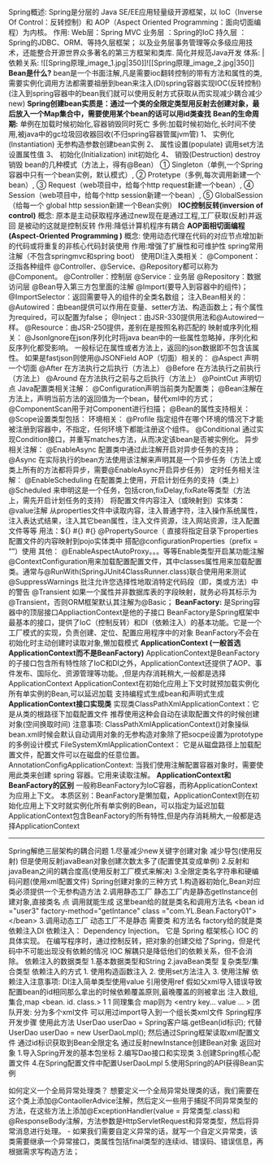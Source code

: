Spring概述:
	Spring是分层的 Java SE/EE应用轻量级开源框架，以 IoC（Inverse Of Control：反转控制）和 AOP（Aspect Oriented Programming：面向切面编程）为内核。
作用:
	Web层：Spring MVC
	业务层 ：Spring的IoC
	持久层 ：Spring的JDBC、ORM、等持久层框架；
	以及业务层事务管理等众多级应用技术，还能整合开源世界众多著名的第三方框架和类库.
	简化并规范Java开发
体系:                                                                   | 依赖关系:
![[Spring原理_image_1.jpg|350]]![[Spring原理_image_2.jpg|350]]
**Bean是什么?**
	bean是一个书面注解,凡是需要ioc翻转控制的带有方法和属性的类,需要实例化调用方法都需要祖册到bean来注入(DI)spring容器实现IOC(反转控制)
	(注入到spring容器中的bean我们就可以使用反射方式获取从而实现减少耦合减少new)
	**Spring创建bean实质是：通过一个类的全限定类型用反射去创建对象，最后放入一个Map集合中，需要使用某个bean的话可以用id类查找**
**Bean的生命周期:**
	单例在加载时候初始化,容器销毁同时死亡
	多例:加载时候初始化,长时间不使用,被java中的gc垃圾回收器回收(不归spring容器管属jvm管)
	1、 实例化(Instantiation)
	无参构造参数创建bean实例
	2、 属性设置(populate)
	调用set方法设置属性值
	3、 初始化(Initialization)
	init初始化
	4、 销毁(Destruction)
	destroy销毁
bean的几种模式（方法上，得有@Bean）
	① Singleton（单例,一个Spring容器中只有一个bean实例，默认模式）,
	② Protetype（多例,每次调用新建一个bean）,
	③ Request（web项目中，给每个http request新建一个bean）,
	④ Session（web项目中，给每个http session新建一个bean）,
	⑤ GlobalSession（给每一个 global http session新建一个Bean实例）
**IOC控制反转(inversion of control)**
	概念:
	原本是主动获取程序通过new现在是通过工程,工厂获取(反射)并返回 是被动的这就是控制反转
	作用:降低计算机程序有耦合
**AOP面相切面编程(Aspect-Oriented Programming )**
	概念:
	使用动态代理在代码的对应节点增加新的代码或将重复的非核心代码封装使用
	作用:增强了扩展性和可维护性
spring常用注解（不包含springmvc和spring boot）
	使用DI注入类相关：
		@Component：泛指各种组件
		@Controller、@Service、@Repository都可以称为@Component。
		@Controller：控制层
		@Service：业务层
		@Repository：数据访问层
		@Bean导入第三方包里面的注解
		@Import(要导入到容器中的组件)；
		@ImportSelector：返回需要导入的组件的全类名数组；
	注入Bean相关的：
		@Autowired：由bean提供可以作用在变量、setter方法、构造函数上；有个属性为required，可以配置为false；
		@Inject：由JSR-330提供用法和@Autowired一样。
		@Resource：由JSR-250提供，差别在是按照名称匹配的
		映射或序列化相关：
		@JsonIgnore在json序列化时将java bean中的一些属性忽略掉，序列化和反序列化都受影响。
		一般标记在属性或者方法上，返回的json数据即不包含该属性。
		如果是fastjson则使用@JSONField
	AOP（切面）相关的：
		@Aspect 声明一个切面
		@After 在方法执行之后执行（方法上）
		@Before 在方法执行之前执行（方法上）
		@Around 在方法执行之前与之后执行（方法上）
		@PointCut 声明切点
	Java配置类相关注解：
		@Configuration声明当前类为配置类；
		@Bean注解在方法上，声明当前方法的返回值为一个bean，替代xml中的方式；
		@ComponentScan用于对Component进行扫描；
		@Bean的属性支持相关：
		@Scope设置类型包括：
	环境相关：
		@Profile
		指定组件在哪个环境的情况下才能被注册到容器中，不指定，任何环境下都能注册这个组件。
		@Conditional
		通过实现Condition接口，并重写matches方法，从而决定该bean是否被实例化。
		异步相关注解：
		@EnableAsync
		配置类中通过此注解开启对异步任务的支持；
		@Async
		在实际执行的bean方法使用该注解来声明其是一个异步任务（方法上或类上所有的方法都将异步，需要@EnableAsync开启异步任务）
	定时任务相关注解：
		@EnableScheduling
		在配置类上使用，开启计划任务的支持（类上）
		@Scheduled
		来申明这是一个任务，包括cron,fixDelay,fixRate等类型（方法上，需先开启计划任务的支持）
		将配置文件内容注入（或映射到）实体类：
		@value注解 从properties文件中读取内容，注入普通字符，注入操作系统属性，注入表达式结果，注入其它bean属性，注入文件资源，注入网站资源，注入配置文件等等 用法：${} #{} #{}
		@PropertySource（ 直接将指定目录下properties配置文件的内容映射到pojo实体类中 搭配@configurationProperties（prefix = “”）使用
	其他：
		@EnableAspectAutoProxy。。。等等Enable类型开启某功能注解
		@ContextConfiguration用来加载配置配置文件，其中classes属性用来加载配置类。通常与@RunWith(SpringJUnit4ClassRunner.class)联合使用用来测试
		@SuppressWarnings 批注允许您选择性地取消特定代码段（即，类或方法）中的警告
		@Transient 如果一个属性并非数据库表的字段映射，就务必将其标示为@Transient，否则ORM框架默认其注解为@Basic；
**BeanFactory:**
	是Spring容器中的顶层接口AppliactionContext是他的子接口
	BeanFactory是Spring框架中最基本的接口，提供了IoC（控制反转）和DI（依赖注入）的基本功能。它是一个工厂模式的实现，负责创建、定位、配置应用程序中的对象
	BeanFactory不会在初始化时主动创建时读取对象,懒加载模式
**ApplicationContext (一般首选ApplicationContext而不是BeanFactory)**
	ApplicationContext是BeanFactory的子接口包含所有特性除了IoC和DI之外，ApplicationContext还提供了AOP、事件发布、国际化、资源管理等功能。,但是内存消耗稍大,一般都是选择ApplicationContext
	ApplicationContext在初始化应用上下文时就预加载实例化所有单实例的Bean,可以延迟加载
	支持编程式生成bean和声明式生成
**ApplicationContext接口实现类**
	实现类ClassPathXmlApplicationContext：它是从类的根路径下加载配置文件 推荐使用这种会自动在读取配置文件的时候创建对象(空间换取时间)
	注意事项:
	ClassPathXmlApplicationContext()对象操纵bean.xml时候会默认自动调用对象的无参构造对象除了把socpe设置为prototype的多例设计模式
	FileSystemXmlApplicationContext：
	它是从磁盘路径上加载配置文件，配置文件可以在磁盘的任意位置。
	AnnotationConfigApplicationContext:
	当我们使用注解配置容器对象时，需要使用此类来创建 spring 容器。它用来读取注解。
**ApplicationContext和BeanFactory的区别**
	一般称BeanFactory为IoC容器，而称ApplicationContext为应用上下文。 本质区别：BeanFactory是懒加载，ApplicationContext则在初始化应用上下文时就实例化所有单实例的Bean，可以指定为延迟加载
	ApplicationContext包含BeanFactory的所有特性,但是内存消耗稍大,一般都是选择ApplicationContext

---
Spring解绝三层架构的耦合问题
	1.尽量减少new关键字创建对象 减少导包(使用反射)
	但是使用反射javaBean对象创建次数太多了(配置使其变成单例)
	2.反射和javaBean之间的耦合度高(使用反射工厂模式来解决)
	3.全限定类名字符串和硬编码问题(使用xml配置文件)
Spring创建对象的三种方式
	1.构造器初始化,Bean对应类必须提供一个无参构造方法
	2.调用静态工厂 静态工厂内是静态getInstance创建对象,直接类名 点 调用就能生成 这里bean给的就是类名和调用方法名
	\<bean id ="user3" factory-method="getIntance" class ="com.YL.Bean.Factory01">\</bean>
	3.调用动态工厂 动态工厂不是静态 需要类 和方法名 factory给的就是类
依赖注入DI
	依赖注入： Dependency Injection。
	它是 Spring 框架核心 IOC 的具体实现。
	在编写程序时，通过控制反转，把对象的创建交给了Spring，但是代码中不可能出现没有依赖的情况
	IOC 解耦只是降低他们的依赖关系，但不会消除。
依赖注入的数据类型
	1.基本数据类型和String
	2.javaBean类型
	复杂类型/集合类型
依赖注入的方式
	1. 使用构造函数注入
	2. 使用set方法注入
	3. 使用注解
依赖注入注意事项:
	DI注入简单类型使用value 引用使用ref
	假如父xml导入错误导致配置bean的id相同那么拿出的时候依赖覆盖原则,最晚覆盖的则被拿出
	注入数组,集合,map
	<bean. id. class.>
	<property name.. >
	<array>
	<value>1</value>
	<value>1</value>
	</array>
	同理集合
	map则为
	<map>
	<entry key... value ... ></entry>
	</map>
	团队开发: 
	分为多个xml文件
	可以用过import导入到一个组长类xml文件
	Spring程序开发步骤
	使用此方法
	UserDao userDao = Spring客户端.getBean(id标识);
	代替UserDao userDao = new UserDaoLmpl();
	然后通过Spring框架读取xml配置文件
	通过id标识获取到Bean全限定名
	通过反射newInstance创建Bean对象 返回对象
	1.导入Spring开发的基本包坐标
	2.编写Dao接口和实现类
	3.创建Spring核心配置文件
	4.在Spring配置文件中配置UserDaoLmpl
	5.使用Spring的API获得Bean实例

如何定义一个全局异常处理类？
	想要定义一个全局异常处理类的话，我们需要在这个类上添加@ContaollerAdvice注解，然后定义一些用于捕捉不同异常类型的方法，在这些方法上添加@ExceptionHandler(value = 异常类型.class)和@ResponseBody注解，方法参数是HttpServletRequest和异常类型，然后将异常消息进行处理。
	-
	如果我们需要自定义异常的话，就写一个自定义异常类，该类需要继承一个异常接口，类属性包括final类型的连续id、错误码、错误信息，再根据需求写构造方法； 


















